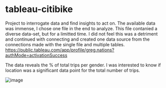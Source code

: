# tableau-citibike

Project to interrogate data and find insights to act on. 
The available data was immense, I chose one file in the end to analyze. 
This file contanied a diverse data-set, but for a limitted time.
I did not feel this was a detriment and continued with connecting and 
created one data source from the connections made with the single file and
multiple tables. 
https://public.tableau.com/app/profile/greg.nations?authMode=activationSuccess

The data reveals the % of total trips per gender. I was interested to know if location was a significant 
data point for the total number of trips.

![image](https://user-images.githubusercontent.com/80292608/135727757-7bf4c93a-6d86-4d6d-a644-3be91e8030cd.png)
